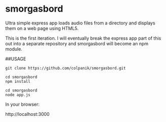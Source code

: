 smorgasbord
===========

Ultra simple express app loads audio files from a directory and displays them on a web page using HTML5.

This is the first iteration. I will eventually break the express app part of this out into a separate repository and smorgasbord will become an npm module.

##USAGE

```
git clone https://github.com/colpanik/smorgasbord.git
```

```
cd smorgasbord
npm install
```

```
cd smorgasbord
node app.js
```

In your browser:

http://localhost:3000